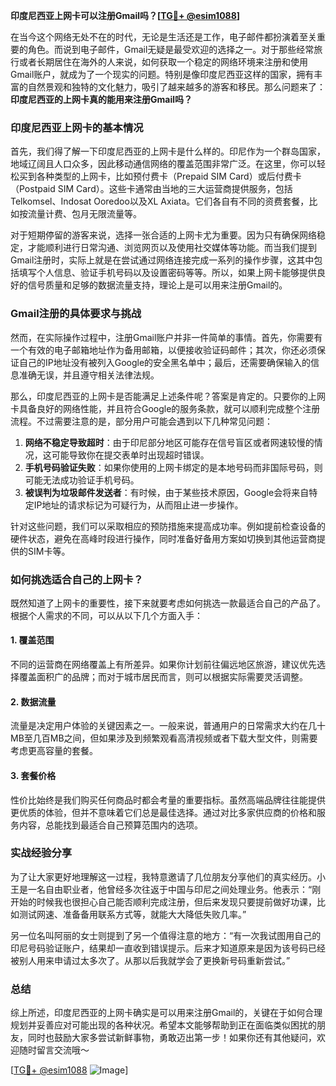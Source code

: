 **印度尼西亚上网卡可以注册Gmail吗？[[TG💪+ @esim1088](https://t.me/s/esim1088)]**

在当今这个网络无处不在的时代，无论是生活还是工作，电子邮件都扮演着至关重要的角色。而说到电子邮件，Gmail无疑是最受欢迎的选择之一。对于那些经常旅行或者长期居住在海外的人来说，如何获取一个稳定的网络环境来注册和使用Gmail账户，就成为了一个现实的问题。特别是像印度尼西亚这样的国家，拥有丰富的自然景观和独特的文化魅力，吸引了越来越多的游客和移民。那么问题来了：**印度尼西亚的上网卡真的能用来注册Gmail吗？**

### 印度尼西亚上网卡的基本情况

首先，我们得了解一下印度尼西亚的上网卡是什么样的。印尼作为一个群岛国家，地域辽阔且人口众多，因此移动通信网络的覆盖范围非常广泛。在这里，你可以轻松买到各种类型的上网卡，比如预付费卡（Prepaid SIM Card）或后付费卡（Postpaid SIM Card）。这些卡通常由当地的三大运营商提供服务，包括Telkomsel、Indosat Ooredoo以及XL Axiata。它们各自有不同的资费套餐，比如按流量计费、包月无限流量等。

对于短期停留的游客来说，选择一张合适的上网卡尤为重要。因为只有确保网络稳定，才能顺利进行日常沟通、浏览网页以及使用社交媒体等功能。而当我们提到Gmail注册时，实际上就是在尝试通过网络连接完成一系列的操作步骤，这其中包括填写个人信息、验证手机号码以及设置密码等等。所以，如果上网卡能够提供良好的信号质量和足够的数据流量支持，理论上是可以用来注册Gmail的。

### Gmail注册的具体要求与挑战

然而，在实际操作过程中，注册Gmail账户并非一件简单的事情。首先，你需要有一个有效的电子邮箱地址作为备用邮箱，以便接收验证码邮件；其次，你还必须保证自己的IP地址没有被列入Google的安全黑名单中；最后，还需要确保输入的信息准确无误，并且遵守相关法律法规。

那么，印度尼西亚的上网卡是否能满足上述条件呢？答案是肯定的。只要你的上网卡具备良好的网络性能，并且符合Google的服务条款，就可以顺利完成整个注册流程。不过需要注意的是，部分用户可能会遇到以下几种常见问题：

1. **网络不稳定导致超时**：由于印尼部分地区可能存在信号盲区或者网速较慢的情况，这可能导致你在提交表单时出现超时错误。
2. **手机号码验证失败**：如果你使用的上网卡绑定的是本地号码而非国际号码，则可能无法成功验证手机号码。
3. **被误判为垃圾邮件发送者**：有时候，由于某些技术原因，Google会将来自特定IP地址的请求标记为可疑行为，从而阻止进一步操作。

针对这些问题，我们可以采取相应的预防措施来提高成功率。例如提前检查设备的硬件状态，避免在高峰时段进行操作，同时准备好备用方案如切换到其他运营商提供的SIM卡等。

### 如何挑选适合自己的上网卡？

既然知道了上网卡的重要性，接下来就要考虑如何挑选一款最适合自己的产品了。根据个人需求的不同，可以从以下几个方面入手：

#### 1. 覆盖范围
不同的运营商在网络覆盖上有所差异。如果你计划前往偏远地区旅游，建议优先选择覆盖面积广的品牌；而对于城市居民而言，则可以根据实际需要灵活调整。

#### 2. 数据流量
流量是决定用户体验的关键因素之一。一般来说，普通用户的日常需求大约在几十MB至几百MB之间，但如果涉及到频繁观看高清视频或者下载大型文件，则需要考虑更高容量的套餐。

#### 3. 套餐价格
性价比始终是我们购买任何商品时都会考量的重要指标。虽然高端品牌往往能提供更优质的体验，但并不意味着它们总是最佳选择。通过对比多家供应商的价格和服务内容，总能找到最适合自己预算范围内的选项。

### 实战经验分享

为了让大家更好地理解这一过程，我特意邀请了几位朋友分享他们的真实经历。小王是一名自由职业者，他曾经多次往返于中国与印尼之间处理业务。他表示：“刚开始的时候我也很担心自己能否顺利完成注册，但后来发现只要提前做好功课，比如测试网速、准备备用联系方式等，就能大大降低失败几率。”

另一位名叫阿丽的女士则提到了另一个值得注意的地方：“有一次我试图用自己的印尼号码验证账户，结果却一直收到错误提示。后来才知道原来是因为该号码已经被别人用来申请过太多次了。从那以后我就学会了更换新号码重新尝试。”

### 总结

综上所述，印度尼西亚的上网卡确实是可以用来注册Gmail的，关键在于如何合理规划并妥善应对可能出现的各种状况。希望本文能够帮助到正在面临类似困扰的朋友，同时也鼓励大家多尝试新鲜事物，勇敢迈出第一步！如果你还有其他疑问，欢迎随时留言交流哦～

[[TG💪+ @esim1088](https://t.me/s/esim1088) ![Image](https://i.postimg.cc/4NQfJmqS/Snipaste-2025-05-13-00-14-12.png)]